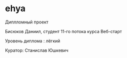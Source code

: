 # ehya

Диплломный проект

Бисюков Даниил, студент 11-го потока курса Веб-старт

Уровень диплома : лёгкий

Куратор: Станислав Юшкевич
